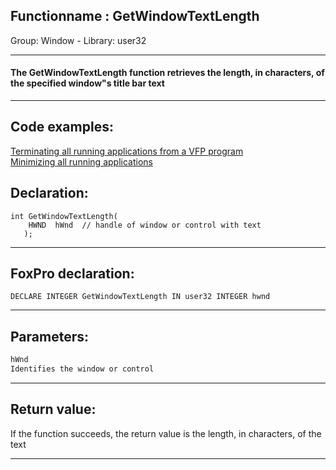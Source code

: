 <link rel="stylesheet" type="text/css" href="../../css/win32api.css">  
<link rel="stylesheet" href="https://cdnjs.cloudflare.com/ajax/libs/font-awesome/4.7.0/css/font-awesome.min.css">

## Functionname : GetWindowTextLength
Group: Window - Library: user32    
***  


#### The GetWindowTextLength function retrieves the length, in characters, of the specified window"s title bar text
***  


## Code examples:
[Terminating all running applications from a VFP program](../../samples/sample_243.md)  
[Minimizing all running applications](../../samples/sample_244.md)  

## Declaration:
```foxpro  
int GetWindowTextLength(
    HWND  hWnd 	// handle of window or control with text
   );  
```  
***  


## FoxPro declaration:
```foxpro  
DECLARE INTEGER GetWindowTextLength IN user32 INTEGER hwnd  
```  
***  


## Parameters:
```txt  
hWnd
Identifies the window or control  
```  
***  


## Return value:
If the function succeeds, the return value is the length, in characters, of the text  
***  

